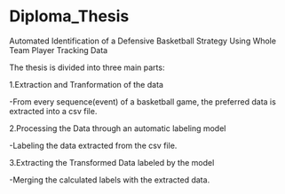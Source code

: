 # Diploma_Thesis
Automated Identification of a Defensive Basketball Strategy Using Whole Team Player Tracking Data

The thesis is divided into three main parts:

1.Extraction and Tranformation of the data

-From every sequence(event) of a basketball game, the preferred data is extracted into a csv file.

2.Processing the Data through an automatic labeling model

-Labeling the data extracted from the csv file.

3.Extracting the Transformed Data labeled by the model

-Merging the calculated labels with the extracted data.
